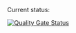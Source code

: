Current status:

[![Quality Gate Status](https://d5b8-165-225-94-120.eu.ngrok.io/api/project_badges/measure?project=alain-kermis-sonarsource_testing_AYZzcwGgIsuoPwoZcK7b&metric=alert_status&token=sqb_729258744431bcf03d4337c3c9cc0764aec22197)](https://d5b8-165-225-94-120.eu.ngrok.io/dashboard?id=alain-kermis-sonarsource_testing_AYZzcwGgIsuoPwoZcK7b)
